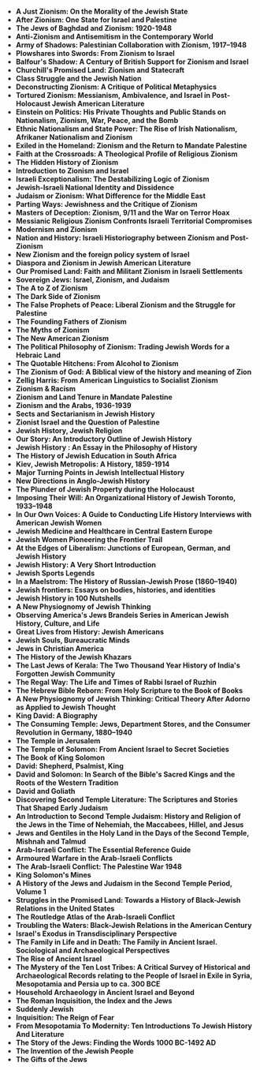 <ul>
 <li><b><a target="_blank" href="https://github.com/manjunath5496/The-Best-Books-on-Jewish-History/blob/master/jhc(1).pdf" style="text-decoration:none;">A Just Zionism: On the Morality of the Jewish State</a></b></li>
 <li><b><a target="_blank" href="https://github.com/manjunath5496/The-Best-Books-on-Jewish-History/blob/master/jhc(2).pdf" style="text-decoration:none;">After Zionism: One State for Israel and Palestine  </a></b></li>
                                <li><b><a target="_blank" href="https://github.com/manjunath5496/The-Best-Books-on-Jewish-History/blob/master/jhc(3).pdf" style="text-decoration:none;">The Jews of Baghdad and Zionism: 1920-1948</a></b></li>
 <li><b><a target="_blank" href="https://github.com/manjunath5496/The-Best-Books-on-Jewish-History/blob/master/jhc(4).pdf" style="text-decoration:none;">Anti-Zionism and Antisemitism in the Contemporary World </a></b></li>                              
<li><b><a target="_blank" href="https://github.com/manjunath5496/The-Best-Books-on-Jewish-History/blob/master/jhc(5).pdf" style="text-decoration:none;">Army of Shadows: Palestinian Collaboration with Zionism, 1917–1948</a></b></li>
<li><b><a target="_blank" href="https://github.com/manjunath5496/The-Best-Books-on-Jewish-History/blob/master/jhc(6).pdf" style="text-decoration:none;">Plowshares into Swords: From Zionism to Israel</a></b></li>
                                <li><b><a target="_blank" href="https://github.com/manjunath5496/The-Best-Books-on-Jewish-History/blob/master/jhc(7).pdf" style="text-decoration:none;">Balfour's Shadow: A Century of British Support for Zionism and Israel </a></b></li>
                                <li><b><a target="_blank" href="https://github.com/manjunath5496/The-Best-Books-on-Jewish-History/blob/master/jhc(8).pdf" style="text-decoration:none;">Churchill's Promised Land: Zionism and Statecraft</a></b></li>      
 
 <li><b><a target="_blank" href="https://github.com/manjunath5496/The-Best-Books-on-Jewish-History/blob/master/jhc(9).pdf" style="text-decoration:none;">Class Struggle and the Jewish Nation</a></b></li>                             
<li><b><a target="_blank" href="https://github.com/manjunath5496/The-Best-Books-on-Jewish-History/blob/master/jhc(10).pdf" style="text-decoration:none;">Deconstructing Zionism: A Critique of Political Metaphysics</a></b></li>                                
<li><b><a target="_blank" href="https://github.com/manjunath5496/The-Best-Books-on-Jewish-History/blob/master/jhc(11).pdf" style="text-decoration:none;">Tortured Zionism: Messianism, Ambivalence, and Israel in Post-Holocaust Jewish American Literature</a></b></li>
                                <li><b><a target="_blank" href="https://github.com/manjunath5496/The-Best-Books-on-Jewish-History/blob/master/jhc(12).pdf" style="text-decoration:none;">Einstein on Politics: His Private Thoughts and Public Stands on Nationalism, Zionism, War, Peace, and the Bomb</a></b></li>
        <li><b><a target="_blank" href="https://github.com/manjunath5496/The-Best-Books-on-Jewish-History/blob/master/jhc(13).pdf" style="text-decoration:none;"> Ethnic Nationalism and State Power: The Rise of Irish Nationalism, Afrikaner Nationalism and Zionism</a></b></li>
                                
 <li><b><a target="_blank" href="https://github.com/manjunath5496/The-Best-Books-on-Jewish-History/blob/master/jhc(14).pdf" style="text-decoration:none;">Exiled in the Homeland: Zionism and the Return to Mandate Palestine </a></b></li>                              
<li><b><a target="_blank" href="https://github.com/manjunath5496/The-Best-Books-on-Jewish-History/blob/master/jhc(15).pdf" style="text-decoration:none;">Faith at the Crossroads: A Theological Profile of Religious Zionism </a></b></li>
<li><b><a target="_blank" href="https://github.com/manjunath5496/The-Best-Books-on-Jewish-History/blob/master/jhc(16).pdf" style="text-decoration:none;">The Hidden History of Zionism</a></b></li>
                              
<li><b><a target="_blank" href="https://github.com/manjunath5496/The-Best-Books-on-Jewish-History/blob/master/jhc(17).pdf" style="text-decoration:none;">Introduction to Zionism and Israel</a></b></li>

 <li><b><a target="_blank" href="https://github.com/manjunath5496/The-Best-Books-on-Jewish-History/blob/master/jhc(18).pdf" style="text-decoration:none;">Israeli Exceptionalism: The Destabilizing Logic of Zionism</a></b></li>
 <li><b><a target="_blank" href="https://github.com/manjunath5496/The-Best-Books-on-Jewish-History/blob/master/jhc(19).pdf" style="text-decoration:none;">Jewish-Israeli National Identity and Dissidence  </a></b></li>
                                <li><b><a target="_blank" href="https://github.com/manjunath5496/The-Best-Books-on-Jewish-History/blob/master/jhc(20).pdf" style="text-decoration:none;">Judaism or Zionism: What Difference for the Middle East  </a></b></li>
 <li><b><a target="_blank" href="https://github.com/manjunath5496/The-Best-Books-on-Jewish-History/blob/master/jhc(21).pdf" style="text-decoration:none;">Parting Ways: Jewishness and the Critique of Zionism </a></b></li>                              
<li><b><a target="_blank" href="https://github.com/manjunath5496/The-Best-Books-on-Jewish-History/blob/master/jhc(22).pdf" style="text-decoration:none;">Masters of Deception: Zionism, 9/11 and the War on Terror Hoax </a></b></li>
<li><b><a target="_blank" href="https://github.com/manjunath5496/The-Best-Books-on-Jewish-History/blob/master/jhc(23).pdf" style="text-decoration:none;">Messianic Religious Zionism Confronts Israeli Territorial Compromises</a></b></li>
<li><b><a target="_blank" href="https://github.com/manjunath5496/The-Best-Books-on-Jewish-History/blob/master/jhc(24).pdf" style="text-decoration:none;">Modernism and Zionism</a></b></li>                                                             
  <li><b><a target="_blank" href="https://github.com/manjunath5496/The-Best-Books-on-Jewish-History/blob/master/jhc(25).pdf" style="text-decoration:none;">Nation and History: Israeli Historiography between Zionism and Post-Zionism </a></b></li>
 <li><b><a target="_blank" href="https://github.com/manjunath5496/The-Best-Books-on-Jewish-History/blob/master/jhc(26).pdf" style="text-decoration:none;">New Zionism and the foreign policy system of Israel</a></b></li>
                                <li><b><a target="_blank" href="https://github.com/manjunath5496/The-Best-Books-on-Jewish-History/blob/master/jhc(27).pdf" style="text-decoration:none;">Diaspora and Zionism in Jewish American Literature</a></b></li>
 <li><b><a target="_blank" href="https://github.com/manjunath5496/The-Best-Books-on-Jewish-History/blob/master/jhc(28).pdf" style="text-decoration:none;">Our Promised Land: Faith and Militant Zionism in Israeli Settlements</a></b></li>                              
<li><b><a target="_blank" href="https://github.com/manjunath5496/The-Best-Books-on-Jewish-History/blob/master/jhc(29).pdf" style="text-decoration:none;">Sovereign Jews: Israel, Zionism, and Judaism</a></b></li>
<li><b><a target="_blank" href="https://github.com/manjunath5496/The-Best-Books-on-Jewish-History/blob/master/jhc(30).pdf" style="text-decoration:none;">The A to Z of Zionism</a></b></li>
                                <li><b><a target="_blank" href="https://github.com/manjunath5496/The-Best-Books-on-Jewish-History/blob/master/jhc(31).pdf" style="text-decoration:none;">The Dark Side of Zionism</a></b></li>
                                <li><b><a target="_blank" href="https://github.com/manjunath5496/The-Best-Books-on-Jewish-History/blob/master/jhc(32).pdf" style="text-decoration:none;">The False Prophets of Peace: Liberal Zionism and the Struggle for Palestine</a></b></li>      
 
 <li><b><a target="_blank" href="https://github.com/manjunath5496/The-Best-Books-on-Jewish-History/blob/master/jhc(33).pdf" style="text-decoration:none;">The Founding Fathers of Zionism</a></b></li> 
 
                             
<li><b><a target="_blank" href="https://github.com/manjunath5496/The-Best-Books-on-Jewish-History/blob/master/jhc(35).pdf" style="text-decoration:none;">The Myths of Zionism</a></b></li>
                                <li><b><a target="_blank" href="https://github.com/manjunath5496/The-Best-Books-on-Jewish-History/blob/master/jhc(36).pdf" style="text-decoration:none;">The New American Zionism</a></b></li>
    <li><b><a target="_blank" href="https://github.com/manjunath5496/The-Best-Books-on-Jewish-History/blob/master/jhc(37).pdf" style="text-decoration:none;">The Political Philosophy of Zionism: Trading Jewish Words for a Hebraic Land</a></b></li>
                                
 <li><b><a target="_blank" href="https://github.com/manjunath5496/The-Best-Books-on-Jewish-History/blob/master/jhc(38).pdf" style="text-decoration:none;">The Quotable Hitchens: From Alcohol to Zionism </a></b></li>                              
<li><b><a target="_blank" href="https://github.com/manjunath5496/The-Best-Books-on-Jewish-History/blob/master/jhc(39).pdf" style="text-decoration:none;">The Zionism of God: A Biblical view of the history and meaning of Zion</a></b></li>
<li><b><a target="_blank" href="https://github.com/manjunath5496/The-Best-Books-on-Jewish-History/blob/master/jhc(40).pdf" style="text-decoration:none;">Zellig Harris: From American Linguistics to Socialist Zionism</a></b></li>
                              
<li><b><a target="_blank" href="https://github.com/manjunath5496/The-Best-Books-on-Jewish-History/blob/master/jhc(41).pdf" style="text-decoration:none;">Zionism & Racism</a></b></li>

 <li><b><a target="_blank" href="https://github.com/manjunath5496/The-Best-Books-on-Jewish-History/blob/master/jhc(42).pdf" style="text-decoration:none;">Zionism and Land Tenure in Mandate Palestine</a></b></li>
 <li><b><a target="_blank" href="https://github.com/manjunath5496/The-Best-Books-on-Jewish-History/blob/master/jhc(43).pdf" style="text-decoration:none;">Zionism and the Arabs, 1936-1939 </a></b></li>
                                <li><b><a target="_blank" href="https://github.com/manjunath5496/The-Best-Books-on-Jewish-History/blob/master/jhc(44).pdf" style="text-decoration:none;">Sects and Sectarianism in Jewish History </a></b></li>
 <li><b><a target="_blank" href="https://github.com/manjunath5496/The-Best-Books-on-Jewish-History/blob/master/jhc(45).pdf" style="text-decoration:none;">Zionist Israel and the Question of Palestine </a></b></li>                              
<li><b><a target="_blank" href="https://github.com/manjunath5496/The-Best-Books-on-Jewish-History/blob/master/jhc(46).pdf" style="text-decoration:none;">Jewish History, Jewish Religion </a></b></li>
<li><b><a target="_blank" href="https://github.com/manjunath5496/The-Best-Books-on-Jewish-History/blob/master/jhc(47).pdf" style="text-decoration:none;">Our Story: An Introductory Outline of Jewish History</a></b></li>



<li><b><a target="_blank" href="https://github.com/manjunath5496/The-Best-Books-on-Jewish-History/blob/master/jhc(48).pdf" style="text-decoration:none;">Jewish History : An Essay in the Philosophy of History</a></b></li>
 <li><b><a target="_blank" href="https://github.com/manjunath5496/The-Best-Books-on-Jewish-History/blob/master/jhc(49).pdf" style="text-decoration:none;">The History of Jewish Education in South Africa  </a></b></li>
                                <li><b><a target="_blank" href="https://github.com/manjunath5496/The-Best-Books-on-Jewish-History/blob/master/jhc(50).pdf" style="text-decoration:none;">Kiev, Jewish Metropolis: A History, 1859-1914</a></b></li>
 <li><b><a target="_blank" href="https://github.com/manjunath5496/The-Best-Books-on-Jewish-History/blob/master/jhc(51).pdf" style="text-decoration:none;">Major Turning Points in Jewish Intellectual History</a></b></li>                              
<li><b><a target="_blank" href="https://github.com/manjunath5496/The-Best-Books-on-Jewish-History/blob/master/jhc(52).pdf" style="text-decoration:none;">New Directions in Anglo-Jewish History</a></b></li>
<li><b><a target="_blank" href="https://github.com/manjunath5496/The-Best-Books-on-Jewish-History/blob/master/jhc(53).pdf" style="text-decoration:none;">The Plunder of Jewish Property during the Holocaust </a></b></li>
                                <li><b><a target="_blank" href="https://github.com/manjunath5496/The-Best-Books-on-Jewish-History/blob/master/jhc(54).pdf" style="text-decoration:none;">Imposing Their Will: An Organizational History of Jewish Toronto, 1933–1948 </a></b></li>
                                <li><b><a target="_blank" href="https://github.com/manjunath5496/The-Best-Books-on-Jewish-History/blob/master/jhc(55).pdf" style="text-decoration:none;">In Our Own Voices: A Guide to Conducting Life History Interviews with American Jewish Women</a></b></li>      
 
 <li><b><a target="_blank" href="https://github.com/manjunath5496/The-Best-Books-on-Jewish-History/blob/master/jhc(56).pdf" style="text-decoration:none;">Jewish Medicine and Healthcare in Central Eastern Europe</a></b></li>                             
<li><b><a target="_blank" href="https://github.com/manjunath5496/The-Best-Books-on-Jewish-History/blob/master/jhc(57).pdf" style="text-decoration:none;">Jewish Women Pioneering the Frontier Trail </a></b></li>                                

 <li><b><a target="_blank" href="https://github.com/manjunath5496/The-Best-Books-on-Jewish-History/blob/master/jhc(59).pdf" style="text-decoration:none;">At the Edges of Liberalism: Junctions of European, German, and Jewish History </a></b></li>
        <li><b><a target="_blank" href="https://github.com/manjunath5496/The-Best-Books-on-Jewish-History/blob/master/jhc(60).pdf" style="text-decoration:none;">Jewish History: A Very Short Introduction</a></b></li>
                                
 <li><b><a target="_blank" href="https://github.com/manjunath5496/The-Best-Books-on-Jewish-History/blob/master/jhc(61).pdf" style="text-decoration:none;">Jewish Sports Legends  </a></b></li>                              

                              

<li><b><a target="_blank" href="https://github.com/manjunath5496/The-Best-Books-on-Jewish-History/blob/master/jhc(62).pdf" style="text-decoration:none;">In a Maelstrom: The History of Russian-Jewish Prose (1860–1940)</a></b></li>
<li><b><a target="_blank" href="https://github.com/manjunath5496/The-Best-Books-on-Jewish-History/blob/master/jhc(63).pdf" style="text-decoration:none;">Jewish frontiers: Essays on bodies, histories, and identities</a></b></li>
                                <li><b><a target="_blank" href="https://github.com/manjunath5496/The-Best-Books-on-Jewish-History/blob/master/jhc(64).pdf" style="text-decoration:none;">Jewish History in 100 Nutshells</a></b></li>
                                <li><b><a target="_blank" href="https://github.com/manjunath5496/The-Best-Books-on-Jewish-History/blob/master/jhc(65).pdf" style="text-decoration:none;">A New Physiognomy of Jewish Thinking</a></b></li>      
 
 <li><b><a target="_blank" href="https://github.com/manjunath5496/The-Best-Books-on-Jewish-History/blob/master/jhc(66).pdf" style="text-decoration:none;">Observing America's Jews Brandeis Series in American Jewish History, Culture, and Life</a></b></li> 
 
 
 
 
<li><b><a target="_blank" href="https://github.com/manjunath5496/The-Best-Books-on-Jewish-History/blob/master/jhc(67).pdf" style="text-decoration:none;">Great Lives from History: Jewish Americans</a></b></li>                                
<li><b><a target="_blank" href="https://github.com/manjunath5496/The-Best-Books-on-Jewish-History/blob/master/jhc(68).pdf" style="text-decoration:none;">Jewish Souls, Bureaucratic Minds</a></b></li>
                                <li><b><a target="_blank" href="https://github.com/manjunath5496/The-Best-Books-on-Jewish-History/blob/master/jhc(69).pdf" style="text-decoration:none;">Jews in Christian America</a></b></li>

                                
 <li><b><a target="_blank" href="https://github.com/manjunath5496/The-Best-Books-on-Jewish-History/blob/master/jhc(70).pdf" style="text-decoration:none;">The History of the Jewish Khazars </a></b></li>                              
<li><b><a target="_blank" href="https://github.com/manjunath5496/The-Best-Books-on-Jewish-History/blob/master/jhc(71).pdf" style="text-decoration:none;">The Last Jews of Kerala: The Two Thousand Year History of India's Forgotten Jewish Community</a></b></li>
<li><b><a target="_blank" href="https://github.com/manjunath5496/The-Best-Books-on-Jewish-History/blob/master/jhc(72).pdf" style="text-decoration:none;">The Regal Way: The Life and Times of Rabbi Israel of Ruzhin</a></b></li>
                              
<li><b><a target="_blank" href="https://github.com/manjunath5496/The-Best-Books-on-Jewish-History/blob/master/jhc(73).pdf" style="text-decoration:none;">The Hebrew Bible Reborn: From Holy Scripture to the Book of Books</a></b></li>

 <li><b><a target="_blank" href="https://github.com/manjunath5496/The-Best-Books-on-Jewish-History/blob/master/jhc(74).pdf" style="text-decoration:none;">A New Physiognomy of Jewish Thinking: Critical Theory After Adorno as Applied to Jewish Thought</a></b></li>
 <li><b><a target="_blank" href="https://github.com/manjunath5496/The-Best-Books-on-Jewish-History/blob/master/jhc(75).pdf" style="text-decoration:none;">King David: A Biography </a></b></li>
                                <li><b><a target="_blank" href="https://github.com/manjunath5496/The-Best-Books-on-Jewish-History/blob/master/jhc(76).pdf" style="text-decoration:none;">The Consuming Temple: Jews, Department Stores, and the Consumer Revolution in Germany, 1880–1940</a></b></li>
 <li><b><a target="_blank" href="https://github.com/manjunath5496/The-Best-Books-on-Jewish-History/blob/master/jhc(77).pdf" style="text-decoration:none;">The Temple in Jerusalem </a></b></li>                              
<li><b><a target="_blank" href="https://github.com/manjunath5496/The-Best-Books-on-Jewish-History/blob/master/jhc(78).pdf" style="text-decoration:none;">The Temple of Solomon: From Ancient Israel to Secret Societies</a></b></li>
<li><b><a target="_blank" href="https://github.com/manjunath5496/The-Best-Books-on-Jewish-History/blob/master/jhc(79).pdf" style="text-decoration:none;">The Book of King Solomon</a></b></li>



<li><b><a target="_blank" href="https://github.com/manjunath5496/The-Best-Books-on-Jewish-History/blob/master/jhc(80).pdf" style="text-decoration:none;">David: Shepherd, Psalmist, King</a></b></li>
 <li><b><a target="_blank" href="https://github.com/manjunath5496/The-Best-Books-on-Jewish-History/blob/master/jhc(81).pdf" style="text-decoration:none;">David and Solomon: In Search of the Bible's Sacred Kings and the Roots of the Western Tradition  </a></b></li>
                                <li><b><a target="_blank" href="https://github.com/manjunath5496/The-Best-Books-on-Jewish-History/blob/master/jhc(82).pdf" style="text-decoration:none;">David and Goliath</a></b></li>
 <li><b><a target="_blank" href="https://github.com/manjunath5496/The-Best-Books-on-Jewish-History/blob/master/jhc(83).pdf" style="text-decoration:none;">Discovering Second Temple Literature: The Scriptures and Stories That Shaped Early Judaism</a></b></li>                              
<li><b><a target="_blank" href="https://github.com/manjunath5496/The-Best-Books-on-Jewish-History/blob/master/jhc(84).pdf" style="text-decoration:none;">An Introduction to Second Temple Judaism: History and Religion of the Jews in the Time of Nehemiah, the Maccabees, Hillel, and Jesus</a></b></li>
<li><b><a target="_blank" href="https://github.com/manjunath5496/The-Best-Books-on-Jewish-History/blob/master/jhc(85).pdf" style="text-decoration:none;"> Jews and Gentiles in the Holy Land in the Days of the Second Temple, Mishnah and Talmud</a></b></li>
                                <li><b><a target="_blank" href="https://github.com/manjunath5496/The-Best-Books-on-Jewish-History/blob/master/jhc(86).pdf" style="text-decoration:none;">Arab-Israeli Conflict: The Essential Reference Guide </a></b></li>
                                <li><b><a target="_blank" href="https://github.com/manjunath5496/The-Best-Books-on-Jewish-History/blob/master/jhc(87).rar" style="text-decoration:none;">Armoured Warfare in the Arab-Israeli Conflicts</a></b></li>      
 
 <li><b><a target="_blank" href="https://github.com/manjunath5496/The-Best-Books-on-Jewish-History/blob/master/jhc(88).pdf" style="text-decoration:none;">The Arab-Israeli Conflict: The Palestine War 1948</a></b></li>                             
<li><b><a target="_blank" href="https://github.com/manjunath5496/The-Best-Books-on-Jewish-History/blob/master/jhc(89).pdf" style="text-decoration:none;">King Solomon's Mines </a></b></li>                                

 <li><b><a target="_blank" href="https://github.com/manjunath5496/The-Best-Books-on-Jewish-History/blob/master/jhc(90).pdf" style="text-decoration:none;">A History of the Jews and Judaism in the Second Temple Period, Volume 1 </a></b></li>
        <li><b><a target="_blank" href="https://github.com/manjunath5496/The-Best-Books-on-Jewish-History/blob/master/jhc(91).rar" style="text-decoration:none;">Struggles in the Promised Land: Towards a History of Black-Jewish Relations in the United States</a></b></li>
                                
 <li><b><a target="_blank" href="https://github.com/manjunath5496/The-Best-Books-on-Jewish-History/blob/master/jhc(92).pdf" style="text-decoration:none;">The Routledge Atlas of the Arab-Israeli Conflict </a></b></li> 

 <li><b><a target="_blank" href="https://github.com/manjunath5496/The-Best-Books-on-Jewish-History/blob/master/jhc(93).pdf" style="text-decoration:none;">Troubling the Waters: Black-Jewish Relations in the American Century</a></b></li>                             
<li><b><a target="_blank" href="https://github.com/manjunath5496/The-Best-Books-on-Jewish-History/blob/master/jhc(94).pdf" style="text-decoration:none;">Israel's Exodus in Transdisciplinary Perspective </a></b></li>                                

 <li><b><a target="_blank" href="https://github.com/manjunath5496/The-Best-Books-on-Jewish-History/blob/master/jhc(95).pdf" style="text-decoration:none;">The Family in Life and in Death: The Family in Ancient Israel. Sociological and Archaeological Perspectives</a></b></li>
        <li><b><a target="_blank" href="https://github.com/manjunath5496/The-Best-Books-on-Jewish-History/blob/master/jhc(96).pdf" style="text-decoration:none;">The Rise of Ancient Israel</a></b></li>
                                
 <li><b><a target="_blank" href="https://github.com/manjunath5496/The-Best-Books-on-Jewish-History/blob/master/jhc(97).pdf" style="text-decoration:none;">The Mystery of the Ten Lost Tribes: A Critical Survey of Historical and Archaeological Records relating to the People of Israel in Exile in Syria, Mesopotamia and Persia up to ca. 300 BCE </a></b></li> 

 <li><b><a target="_blank" href="https://github.com/manjunath5496/The-Best-Books-on-Jewish-History/blob/master/jhc(98).pdf" style="text-decoration:none;">Household Archaeology in Ancient Israel and Beyond</a></b></li>
        <li><b><a target="_blank" href="https://github.com/manjunath5496/The-Best-Books-on-Jewish-History/blob/master/jhc(99).pdf" style="text-decoration:none;">The Roman Inquisition, the Index and the Jews</a></b></li>
                                
 <li><b><a target="_blank" href="https://github.com/manjunath5496/The-Best-Books-on-Jewish-History/blob/master/jhc(100).pdf" style="text-decoration:none;">Suddenly Jewish </a></b></li> 

 <li><b><a target="_blank" href="https://github.com/manjunath5496/The-Best-Books-on-Jewish-History/blob/master/jhc(101).pdf" style="text-decoration:none;">Inquisition: The Reign of Fear</a></b></li>
        <li><b><a target="_blank" href="https://github.com/manjunath5496/The-Best-Books-on-Jewish-History/blob/master/jhc(103).pdf" style="text-decoration:none;">From Mesopotamia To Modernity: Ten Introductions To Jewish History And Literature</a></b></li>
                                
 <li><b><a target="_blank" href="https://github.com/manjunath5496/The-Best-Books-on-Jewish-History/blob/master/jhc(37).pdf" style="text-decoration:none;">The Story of the Jews: Finding the Words 1000 BC-1492 AD </a></b></li> 

 <li><b><a target="_blank" href="https://github.com/manjunath5496/The-Best-Books-on-Jewish-History/blob/master/jhc(58).pdf" style="text-decoration:none;">The Invention of the Jewish People</a></b></li>
        <li><b><a target="_blank" href="https://github.com/manjunath5496/The-Best-Books-on-Jewish-History/blob/master/jhc(102).pdf" style="text-decoration:none;">The Gifts of the Jews</a></b></li>
 
 </ul>
